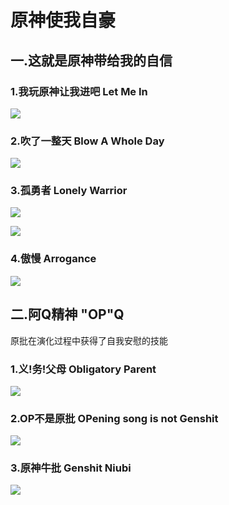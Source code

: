 # 原神使我自豪

## 一.这就是原神带给我的自信

### 1.我玩原神让我进吧   Let Me In

![](https://github.com/DreamingCats/miHoYoJokes/raw/main/genshitjokes/原神使我自豪/我玩原神让我进吧.jpg)

### 2.吹了一整天   Blow A Whole Day

![](https://github.com/DreamingCats/miHoYoJokes/raw/main/genshitjokes/原神使我自豪/吹了一整天.jpg)


### 3.孤勇者  Lonely Warrior

![](https://github.com/DreamingCats/miHoYoJokes/raw/main/genshitjokes/原神使我自豪/孤勇者1.jpg)

![](https://github.com/DreamingCats/miHoYoJokes/raw/main/genshitjokes/原神使我自豪/孤勇者1.jpg)

### 4.傲慢   Arrogance

![](https://github.com/DreamingCats/miHoYoJokes/raw/main/genshitjokes/原神使我自豪/傲慢.jpg)


## 二.阿Q精神   "OP"Q

原批在演化过程中获得了自我安慰的技能

### 1.义!务!父母    Obligatory Parent

![](https://github.com/DreamingCats/miHoYoJokes/raw/main/genshitjokes/原神使我自豪/阿Q精神/Obligatory_Parent.jpg)

### 2.OP不是原批    OPening song is not Genshit

![](https://github.com/DreamingCats/miHoYoJokes/raw/main/genshitjokes/原神使我自豪/阿Q精神/OP不是原批.jpg)

### 3.原神牛批    Genshit Niubi

![](https://github.com/DreamingCats/miHoYoJokes/raw/main/genshitjokes/原神使我自豪/阿Q精神/原神牛批.jpg)